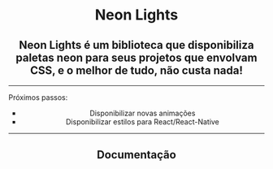 <h1 align="center">Neon Lights</h1>
<h2 align="center">Neon Lights é um biblioteca que disponibiliza paletas neon para seus projetos que envolvam CSS, e o melhor de tudo, não custa nada!</h2>
<hr>
<p>Próximos passos:</p>
<ul type="square">
  <li align="center">Disponibilizar novas animações</li>
  <li align="center">Disponibilizar estilos para React/React-Native</li>
</ul>
<hr>
<h2 align="center">Documentação</h2>
